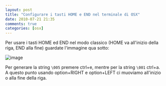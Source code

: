 ```yaml
---
layout: post
title: "Configurare i tasti HOME e END nel terminale di OSX"
date: 2010-07-21 21:35
comments: true
categories: [osx]
---
```

Per usare i tasti HOME ed END nel modo classico (HOME va all'inizio della riga, END alla fine) guardate l'immagine qua sotto:

![image](http://i.imgur.com/Bdged.png)


Per generare la string `\005` premere ctrl+e, mentre per la string `\001` ctrl+a.  
A questo punto usando option+RIGHT e option+LEFT ci muoviamo all'inizio o alla fine della riga.